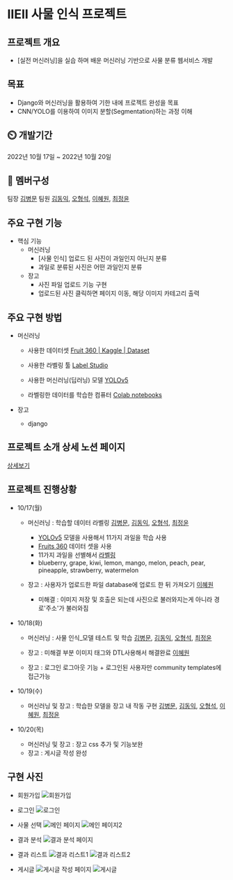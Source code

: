 # IIEII 사물 인식 프로젝트 #
## **프로젝트 개요**
- [실전 머신러닝]을 실습 하며 배운 머신러닝 기반으로 사물 분류 웹서비스 개발


## 목표
- Django와 머신러닝을 활용하여 기한 내에 프로젝트 완성을 목표
- CNN/YOLO를 이용하여 이미지 분할(Segmentation)하는 과정 이해


## ⏲️ 개발기간
2022년 10월 17일 ~ 2022년 10월 20일


## 🧙 멤버구성
팀장 [김병문](https://github.com/kbm1933)
팀원 [김동익](https://github.com/DongIkkk), [오형석](https://github.com/auberr), [이혜원](https://github.com/wonprogrammer), [최정윤](https://github.com/uniqquej)


## 주요 구현 기능
- 핵심 기능
    - 머신러닝
        - [사물 인식] 업로드 된 사진이 과일인지 아닌지 분류
        - 과일로 분류된 사진은 어떤 과일인지 분류
    - 장고
        - 사진 파일 업로드 기능 구현
        - 업로드된 사진 클릭하면 페이지 이동, 해당 이미지 카테고리 출력


## 주요 구현 방법
- 머신러닝
   - 사용한 데이터셋
        [Fruit 360 | Kaggle | Dataset](https://www.kaggle.com/datasets/moltean/fruits)

  - 사용한 라벨링 툴
        [Label Studio](https://github.com/heartexlabs/labelImg)

   - 사용한 머신러닝(딥러닝) 모델
        [YOLOv5](https://github.com/ultralytics/yolov5)

   - 라벨링한 데이터를 학습한 컴퓨터
        [Colab notebooks](https://colab.research.google.com/)

- 장고
  - django 

## 프로젝트 소개 상세 노션 페이지
[상세보기](https://onyx-linen-fe0.notion.site/IIEII-84598579ff8e447ba3c44949792673d6)



## 프로젝트 진행상황

- 10/17(월)
    - 머신러닝 : 학습할 데이터 라벨링
    [김병문](https://github.com/kbm1933), [김동익](https://github.com/DongIkkk), [오형석](https://github.com/auberr), [최정윤](https://github.com/uniqquej)
        - [YOLOv5](https://github.com/ultralytics/yolov5) 모델을 사용해서 11가지 과일을 학습 사용
        - [Fruits 360](https://www.kaggle.com/datasets/moltean/fruits) 데이터 셋을 사용
        - 11가지 과일을 선별해서 [라벨링](https://github.com/heartexlabs/labelImg)
        - blueberry, grape, kiwi, lemon, mango, melon, peach, pear, pineapple, strawberry, watermelon

    - 장고 : 사용자가 업로드한 파일 database에 업로드 한 뒤 가져오기 [이혜원](https://github.com/wonprogrammer)
         - 미해결 : 이미지 저장 및 호출은 되는데 사진으로 불러와지는게 아니라 경로'주소'가 불러와짐 
         
- 10/18(화)
    - 머신러닝 : 사물 인식_모델 테스트 및 학습
    [김병문](https://github.com/kbm1933), [김동익](https://github.com/DongIkkk), [오형석](https://github.com/auberr), [최정윤](https://github.com/uniqquej)

    - 장고 : 미해결 부분 이미지 태그와 DTL사용해서 해결완료 [이혜원](https://github.com/wonprogrammer)
    - 장고 : 로그인 로그아웃 기능 + 로그인된 사용자만 community templates에 접근가능

- 10/19(수)
    - 머신러닝 및 장고 : 학습한 모델을 장고 내 작동 구현
        [김병문](https://github.com/kbm1933), [김동익](https://github.com/DongIkkk), [오형석](https://github.com/auberr), [이혜원](https://github.com/wonprogrammer), [최정윤](https://github.com/uniqquej)


- 10/20(목)
    - 머신러닝 및 장고 : 장고 css 추가 및 기능보완
    - 장고 : 게시글 작성 완성

## 구현 사진
- 회원가입
![회원가입](https://user-images.githubusercontent.com/55372753/196967112-b33ea121-f928-4e50-93fa-34b51c3897eb.png)

- 로그인
![로그인](https://user-images.githubusercontent.com/55372753/196967206-d5a8403f-65bb-453b-9913-70b35926c58c.png)

- 사물 선택
![메인 페이지](https://user-images.githubusercontent.com/55372753/196967318-21f2f408-e777-4091-b36c-7d5a8c8d15eb.png)
![메인 페이지2](https://user-images.githubusercontent.com/55372753/196967328-11a35998-da72-4ac5-99bd-32b451763a4a.png)

- 결과 분석
![결과 분석 페이지](https://user-images.githubusercontent.com/55372753/196967366-3cf25e88-eaf8-4b0e-98e1-8883abf6b3d5.png)

- 결과 리스트
![결과 리스트1](https://user-images.githubusercontent.com/55372753/196967420-ef831ec7-8eba-4948-aefa-56d8ad62b577.png)
![결과 리스트2](https://user-images.githubusercontent.com/55372753/196967450-4737cf25-a636-49ce-bba8-ffcaf2c2146b.png)

- 게시글
![게시글 작성 페이지](https://user-images.githubusercontent.com/55372753/196967537-3410b7ff-8ff3-401f-bb02-674ce802968d.png)
![게시글](https://user-images.githubusercontent.com/55372753/196967564-52ab37f6-fcfd-45db-b0ea-02570d22427c.png)
